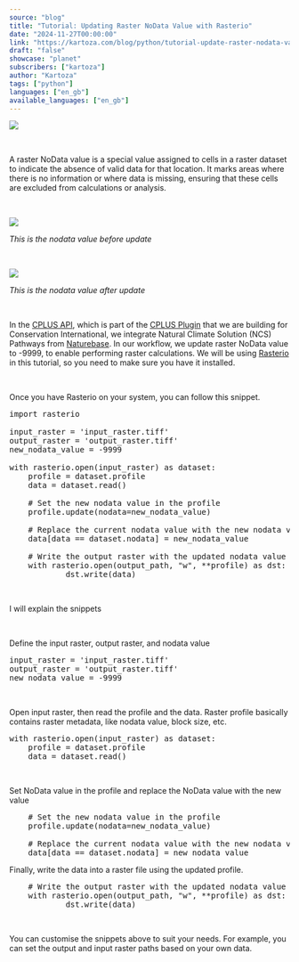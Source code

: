 ```yaml
---
source: "blog"
title: "Tutorial: Updating Raster NoData Value with Rasterio"
date: "2024-11-27T00:00:00"
link: "https://kartoza.com/blog/python/tutorial-update-raster-nodata-value-with-raterio"
draft: "false"
showcase: "planet"
subscribers: ["kartoza"]
author: "Kartoza"
tags: ["python"]
languages: ["en_gb"]
available_languages: ["en_gb"]
---
```


<div class="ql-editor read-mode"><p><img src="https://kartoza.com/files/6tZWObm.png" /></p><p><br /></p><p>A raster NoData value is a special value assigned to cells in a raster dataset to indicate the absence of valid data for that location. It marks areas where there is no information or where data is missing, ensuring that these cells are excluded from calculations or analysis.</p><p><br /></p><p><img src="https://kartoza.com/files/Vg87fa9.png" /></p><p><em>This is the nodata value before update</em></p><p><br /></p><p><img src="https://kartoza.com/files/KusBDjV.png" /></p><p><em>This is the nodata value after update</em></p><p><br /></p><p>In the <a href="https://github.com/kartoza/cplus-api/" rel="noopener noreferrer">CPLUS API</a>, which is part of the&nbsp;<a href="https://github.com/ConservationInternational/cplus-plugin" rel="noopener noreferrer">CPLUS Plugin</a> that we are building for Conservation International, we integrate Natural Climate Solution (NCS) Pathways from <a href="https://app.naturebase.org/data" rel="noopener noreferrer">Naturebase</a>. In our workflow, we update raster NoData value to -9999, to enable performing raster calculations. We will be using <a href="https://rasterio.readthedocs.io/en/stable/" rel="noopener noreferrer">Rasterio</a> in this tutorial, so you need to make sure you have it installed.</p><p><br /></p><p>Once you have Rasterio on your system, you can follow this snippet.</p><pre class="ql-code-block-container"><div class="ql-code-block">import rasterio</div><div class="ql-code-block"><br /></div><div class="ql-code-block">input_raster = 'input_raster.tiff'</div><div class="ql-code-block">output_raster = 'output_raster.tiff'</div><div class="ql-code-block">new_nodata_value = -9999</div><div class="ql-code-block"><br /></div><div class="ql-code-block">with rasterio.open(input_raster) as dataset:</div><div class="ql-code-block"> &nbsp; &nbsp;profile = dataset.profile</div><div class="ql-code-block"> &nbsp; &nbsp;data = dataset.read()</div><div class="ql-code-block"><br /></div><div class="ql-code-block"> &nbsp; &nbsp;# Set the new nodata value in the profile</div><div class="ql-code-block"> &nbsp; &nbsp;profile.update(nodata=new_nodata_value)</div><div class="ql-code-block"><br /></div><div class="ql-code-block"> &nbsp; &nbsp;# Replace the current nodata value with the new nodata value in the data array</div><div class="ql-code-block"> &nbsp; &nbsp;data[data == dataset.nodata] = new_nodata_value</div><div class="ql-code-block"><br /></div><div class="ql-code-block"> &nbsp; &nbsp;# Write the output raster with the updated nodata value</div><div class="ql-code-block"> &nbsp; &nbsp;with rasterio.open(output_path, "w", **profile) as dst:</div><div class="ql-code-block"> &nbsp; &nbsp; &nbsp; &nbsp; &nbsp; &nbsp;dst.write(data)</div></pre><p><br /></p><p>I will explain the snippets</p><p><br /></p><p>Define the input raster, output raster, and nodata value</p><pre class="ql-code-block-container"><div class="ql-code-block">input_raster = 'input_raster.tiff'</div><div class="ql-code-block">output_raster = 'output_raster.tiff'</div><div class="ql-code-block">new_nodata_value = -9999</div></pre><p><br /></p><p>Open input raster, then read the profile and the data. Raster profile basically contains raster metadata, like nodata value, block size, etc.</p><pre class="ql-code-block-container"><div class="ql-code-block">with rasterio.open(input_raster) as dataset:</div><div class="ql-code-block"> &nbsp; &nbsp;profile = dataset.profile</div><div class="ql-code-block"> &nbsp; &nbsp;data = dataset.read()</div></pre><p><br /></p><p>Set NoData value in the profile and replace the NoData value with the new value</p><pre class="ql-code-block-container"><div class="ql-code-block"> &nbsp; &nbsp;# Set the new nodata value in the profile</div><div class="ql-code-block"> &nbsp; &nbsp;profile.update(nodata=new_nodata_value)</div><div class="ql-code-block"> &nbsp; &nbsp;</div><div class="ql-code-block"> &nbsp; &nbsp;# Replace the current nodata value with the new nodata value in the data array</div><div class="ql-code-block"> &nbsp; &nbsp;data[data == dataset.nodata] = new_nodata_value</div></pre><p>Finally, write the data into a raster file using the updated profile.</p><pre class="ql-code-block-container"><div class="ql-code-block"> &nbsp; &nbsp;# Write the output raster with the updated nodata value</div><div class="ql-code-block"> &nbsp; &nbsp;with rasterio.open(output_path, "w", **profile) as dst:</div><div class="ql-code-block"> &nbsp; &nbsp; &nbsp; &nbsp; &nbsp; &nbsp;dst.write(data)</div></pre><p><br /></p><p>You can customise the snippets above to suit your needs. For example, you can set the output and input raster paths based on your own data.</p></div>
